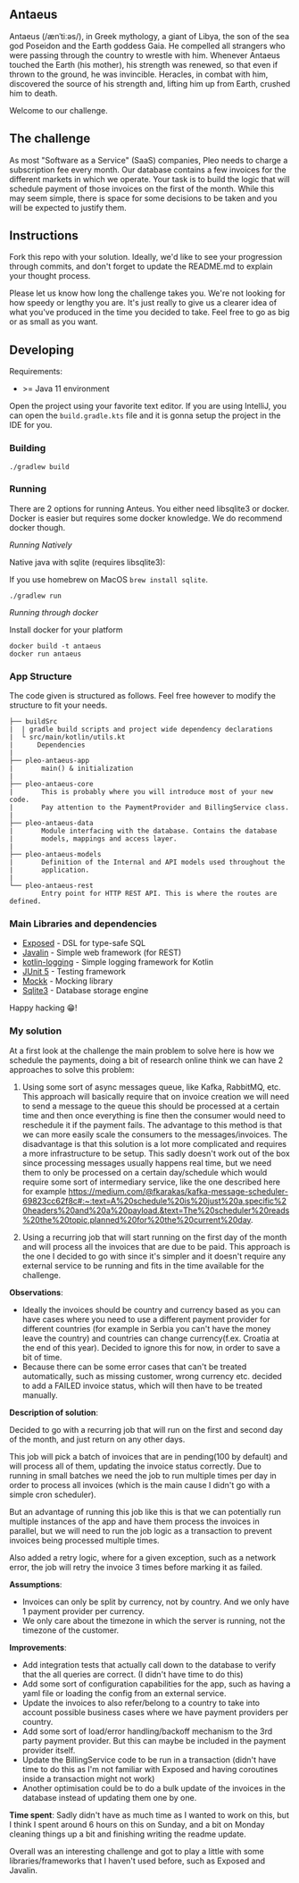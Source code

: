 ## Antaeus

Antaeus (/ænˈtiːəs/), in Greek mythology, a giant of Libya, the son of the sea god Poseidon and the Earth goddess Gaia. He compelled all strangers who were passing through the country to wrestle with him. Whenever Antaeus touched the Earth (his mother), his strength was renewed, so that even if thrown to the ground, he was invincible. Heracles, in combat with him, discovered the source of his strength and, lifting him up from Earth, crushed him to death.

Welcome to our challenge.

## The challenge

As most "Software as a Service" (SaaS) companies, Pleo needs to charge a subscription fee every month. Our database contains a few invoices for the different markets in which we operate. Your task is to build the logic that will schedule payment of those invoices on the first of the month. While this may seem simple, there is space for some decisions to be taken and you will be expected to justify them.

## Instructions

Fork this repo with your solution. Ideally, we'd like to see your progression through commits, and don't forget to update the README.md to explain your thought process.

Please let us know how long the challenge takes you. We're not looking for how speedy or lengthy you are. It's just really to give us a clearer idea of what you've produced in the time you decided to take. Feel free to go as big or as small as you want.

## Developing

Requirements:
- \>= Java 11 environment

Open the project using your favorite text editor. If you are using IntelliJ, you can open the `build.gradle.kts` file and it is gonna setup the project in the IDE for you.

### Building

```
./gradlew build
```

### Running

There are 2 options for running Anteus. You either need libsqlite3 or docker. Docker is easier but requires some docker knowledge. We do recommend docker though.

*Running Natively*

Native java with sqlite (requires libsqlite3):

If you use homebrew on MacOS `brew install sqlite`.

```
./gradlew run
```

*Running through docker*

Install docker for your platform

```
docker build -t antaeus
docker run antaeus
```

### App Structure
The code given is structured as follows. Feel free however to modify the structure to fit your needs.
```
├── buildSrc
|  | gradle build scripts and project wide dependency declarations
|  └ src/main/kotlin/utils.kt 
|      Dependencies
|
├── pleo-antaeus-app
|       main() & initialization
|
├── pleo-antaeus-core
|       This is probably where you will introduce most of your new code.
|       Pay attention to the PaymentProvider and BillingService class.
|
├── pleo-antaeus-data
|       Module interfacing with the database. Contains the database 
|       models, mappings and access layer.
|
├── pleo-antaeus-models
|       Definition of the Internal and API models used throughout the
|       application.
|
└── pleo-antaeus-rest
        Entry point for HTTP REST API. This is where the routes are defined.
```

### Main Libraries and dependencies
* [Exposed](https://github.com/JetBrains/Exposed) - DSL for type-safe SQL
* [Javalin](https://javalin.io/) - Simple web framework (for REST)
* [kotlin-logging](https://github.com/MicroUtils/kotlin-logging) - Simple logging framework for Kotlin
* [JUnit 5](https://junit.org/junit5/) - Testing framework
* [Mockk](https://mockk.io/) - Mocking library
* [Sqlite3](https://sqlite.org/index.html) - Database storage engine

Happy hacking 😁!


### My solution

At a first look at the challenge the main problem to solve here is how we schedule the payments, doing a bit of research online think we can have 2 approaches to solve this problem:

1) Using some sort of async messages queue, like Kafka, RabbitMQ, etc. This approach will basically require that on invoice creation we will need to send a message to the queue this should be processed at a certain time and then once everything is fine then the consumer would need to reschedule it if the payment fails.
The advantage to this method is that we can more easily scale the consumers to the messages/invoices. The disadvantage is that this solution is a lot more complicated and requires a more infrastructure to be setup.
This sadly doesn't work out of the box since processing messages usually happens real time, but we need them to only be processed on a certain day/schedule which would require some sort of intermediary service, like the one described here for example https://medium.com/@fkarakas/kafka-message-scheduler-69823cc62f8c#:~:text=A%20schedule%20is%20just%20a,specific%20headers%20and%20a%20payload.&text=The%20scheduler%20reads%20the%20topic,planned%20for%20the%20current%20day.

2) Using a recurring job that will start running on the first day of the month and will process all the invoices that are due to be paid. This approach is the one I decided to go with since it's simpler and it doesn't require any external service to be running and fits in the time available for the challenge.

**Observations**:

- Ideally the invoices should be country and currency based as you can have cases where you need to use a different payment provider for different countries (for example in Serbia you can't have the money leave the country)
and countries can change currency(f.ex. Croatia at the end of this year). Decided to ignore this for now, in order to save a bit of time.
- Because there can be some error cases that can't be treated automatically, such as missing customer, wrong currency etc. decided to add a FAILED invoice status, which will then have to be treated manually.

**Description of solution**:

Decided to go with a recurring job that will run on the first and second day of the month, and just return on any other days.

This job will pick a batch of invoices that are in pending(100 by default) and will process all of them, updating the invoice status correctly. Due to
running in small batches we need the job to run multiple times per day in order to process all invoices (which is the main cause I didn't go with a simple cron scheduler).

But an advantage of running this job like this is that we can potentially run multiple instances of the app and have them process the invoices in parallel, but we will
need to run the job logic as a transaction to prevent invoices being processed multiple times.

Also added a retry logic, where for a given exception, such as a network error, the job will retry the invoice 3 times before marking it as failed.

**Assumptions**:
- Invoices can only be split by currency, not by country. And we only have 1 payment provider per currency.
- We only care about the timezone in which the server is running, not the timezone of the customer.

**Improvements**:

- Add integration tests that actually call down to the database to verify that the all queries are correct. (I didn't have time to do this)
- Add some sort of configuration capabilities for the app, such as having a yaml file or loading the config from an external service.
- Update the invoices to also refer/belong to a country to take into account possible business cases where we have payment providers per country.
- Add some sort of load/error handling/backoff mechanism to the 3rd party payment provider. But this can maybe be included in the payment provider itself.
- Update the BillingService code to be run in a transaction (didn't have time to do this as I'm not familiar with Exposed and having coroutines inside a transaction might not work)
- Another optimisation could be to do a bulk update of the invoices in the database instead of updating them one by one.

**Time spent**: Sadly didn't have as much time as I wanted to work on this, but I think I spent around 6 hours on this on Sunday, and a bit on Monday cleaning things up a bit and finishing writing the readme update.

Overall was an interesting challenge and got to play a little with some libraries/frameworks that I haven't used before, such as Exposed and Javalin.
